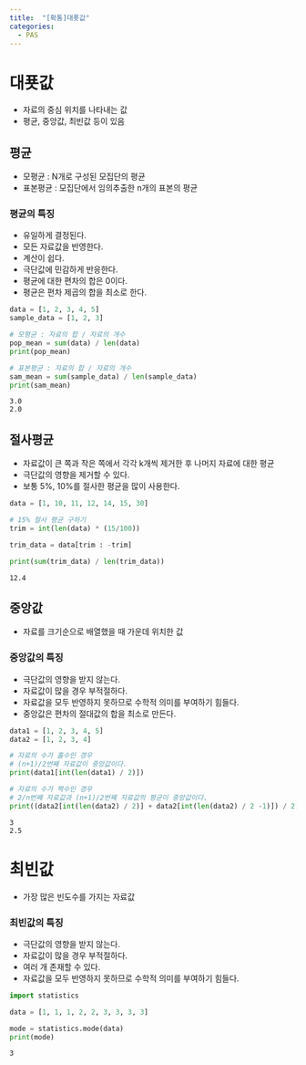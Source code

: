 ```yaml
---
title:  "[확통]대푯값"
categories:
  - PAS
---  
```

# 대푯값
- 자료의 중심 위치를 나타내는 값
- 평균, 중앙값, 최빈값 등이 있음

## 평균
- 모평균 : N개로 구성된 모집단의 평균
- 표본평균 : 모집단에서 임의추출한 n개의 표본의 평균

### 평균의 특징
- 유일하게 결정된다.
- 모든 자료값을 반영한다.
- 계산이 쉽다.
- 극단값에 민감하게 반응한다.
- 평균에 대한 편차의 합은 0이다.
- 평균은 편차 제곱의 합을 최소로 한다.


```python
data = [1, 2, 3, 4, 5]
sample_data = [1, 2, 3]

# 모평균 : 자료의 합 / 자료의 개수
pop_mean = sum(data) / len(data)
print(pop_mean)

# 표본평균 : 자료의 합 / 자료의 개수
sam_mean = sum(sample_data) / len(sample_data)
print(sam_mean)
```

    3.0
    2.0
    

## 절사평균
- 자료값이 큰 쪽과 작은 쪽에서 각각 k개씩 제거한 후 나머지 자료에 대한 평균
- 극단값의 영향을 제거할 수 있다.
- 보통 5%, 10%를 절사한 평균을 많이 사용한다.


```python
data = [1, 10, 11, 12, 14, 15, 30]

# 15% 절사 평균 구하기
trim = int(len(data) * (15/100))

trim_data = data[trim : -trim]

print(sum(trim_data) / len(trim_data))
```

    12.4
    

## 중앙값
- 자료를 크기순으로 배열했을 때 가운데 위치한 값

### 중앙값의 특징
- 극단값의 영향을 받지 않는다.
- 자료값이 많을 경우 부적절하다.
- 자료값을 모두 반영하지 못하므로 수학적 의미를 부여하기 힘들다.
- 중앙값은 편차의 절대값의 합을 최소로 만든다.


```python
data1 = [1, 2, 3, 4, 5]
data2 = [1, 2, 3, 4]

# 자료의 수가 홀수인 경우
# (n+1)/2번째 자료값이 중앙값이다.
print(data1[int(len(data1) / 2)])

# 자료의 수가 짝수인 경우
# 2/n번째 자료값과 (n+1)/2번째 자료값의 평균이 중앙값이다.
print((data2[int(len(data2) / 2)] + data2[int(len(data2) / 2 -1)]) / 2)
```

    3
    2.5
    

# 최빈값
- 가장 많은 빈도수를 가지는 자료값

### 최빈값의 특징
- 극단값의 영향을 받지 않는다.
- 자료값이 많을 경우 부적절하다.
- 여러 개 존재할 수 있다.
- 자료값을 모두 반영하지 못하므로 수학적 의미를 부여하기 힘들다.


```python
import statistics

data = [1, 1, 1, 2, 2, 3, 3, 3, 3]

mode = statistics.mode(data)
print(mode)
```

    3
    
